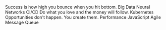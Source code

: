 Success is how high you bounce when you hit bottom. Big Data Neural Networks CI/CD Do what you love and the money will follow.
Kubernetes Opportunities don't happen. You create them. Performance JavaScript Agile Message Queue
